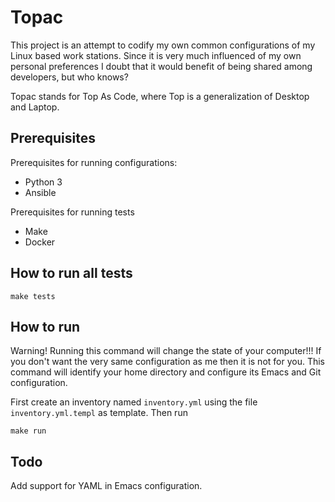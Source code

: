 # Topac

This project is an attempt to codify my own common configurations of
my Linux based work stations. Since it is very much influenced of my
own personal preferences I doubt that it would benefit of being shared
among developers, but who knows?

Topac stands for Top As Code, where Top is a
generalization of Desktop and Laptop.

## Prerequisites

Prerequisites for running configurations:

* Python 3
* Ansible

Prerequisites for running tests

* Make
* Docker

## How to run all tests

    make tests

## How to run

Warning! Running this command will change the state of your
computer!!! If you don't want the very same configuration as me then
it is not for you. This command will identify your home directory and
configure its Emacs and Git configuration.

First create an inventory named `inventory.yml` using the file
`inventory.yml.templ` as template. Then run

    make run

## Todo

Add support for YAML in Emacs configuration.

